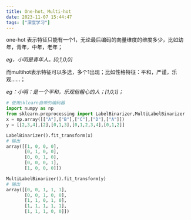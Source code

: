 ```yaml
---
title: One-hot、Multi-hot
date: 2023-11-07 15:44:47
tags: ["深度学习"]
---
```

one-hot 表示特征只能有一个1，无论最后编码的向量维度的维度多少，比如幼年，青年，中年，老年；

*eg，小明是青年人。[0,1,0,0]*

而multihot表示特征可以多选，多个1出现；比如性格特征：平和，严谨，乐观……；

*eg：小明：是一个平和，乐观但粗心的人；[1,0,1]；*

```python
# 使用sklearn自带的编码器
import numpy as np
from sklearn.preprocessing import LabelBinarizer,MultiLabelBinarizer
x = np.array([["A"],["B"],["C"],["D"],["A"]])
y = [[2,3,4],[2],[0,1,3],[0,1,2,3,4],[0,1,2]]

LabelBinarizer().fit_transform(x)
# 输出
array([[1, 0, 0, 0],
       [0, 1, 0, 0],
       [0, 0, 1, 0],
       [0, 0, 0, 1],
       [1, 0, 0, 0]])

MultiLabelBinarizer().fit_transform(y)
# 输出
array([[0, 0, 1, 1, 1],
       [0, 0, 1, 0, 0],
       [1, 1, 0, 1, 0],
       [1, 1, 1, 1, 1],
       [1, 1, 1, 0, 0]])
```
